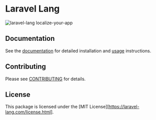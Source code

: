 # Laravel Lang

![laravel-lang localize-your-app](https://preview.dragon-code.pro/laravel-lang/localize-your-app.svg?brand=laravel&preposition=with&mode=dark)

## Documentation

See the [documentation](https://laravel-lang.com) for detailed installation and [usage](https://laravel-lang.com/manage-locales.html) instructions.

## Contributing

Please see [CONTRIBUTING](https://laravel-lang.com/contributing.html) for details.

## License

This package is licensed under the [MIT License][https://laravel-lang.com/license.html].
